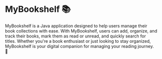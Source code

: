 # MyBookshelf 📚

MyBookshelf is a Java application designed to help users manage their book collections with ease. With MyBookshelf, users can add, organize, and track their books, mark them as read or unread, and quickly search for titles. Whether you're a book enthusiast or just looking to stay organized, MyBookshelf is your digital companion for managing your reading journey. 🚀
